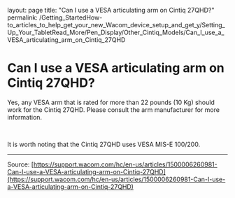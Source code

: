 layout: page
title: "Can I use a VESA articulating arm on Cintiq 27QHD?"
permalink: /Getting_StartedHow-to_articles_to_help_get_your_new_Wacom_device_setup_and_get_y/Setting_Up_Your_TabletRead_More/Pen_Display/Other_Cintiq_Models/Can_I_use_a_VESA_articulating_arm_on_Cintiq_27QHD

# Can I use a VESA articulating arm on Cintiq 27QHD?

Yes, any VESA arm that is rated for more than 22 pounds (10 Kg) should work for the Cintiq 27QHD. Please consult the arm manufacturer for more information.


 


It is worth noting that the Cintiq 27QHD uses VESA MIS-E 100/200.

---
Source: [https://support.wacom.com/hc/en-us/articles/1500006260981-Can-I-use-a-VESA-articulating-arm-on-Cintiq-27QHD](https://support.wacom.com/hc/en-us/articles/1500006260981-Can-I-use-a-VESA-articulating-arm-on-Cintiq-27QHD)
